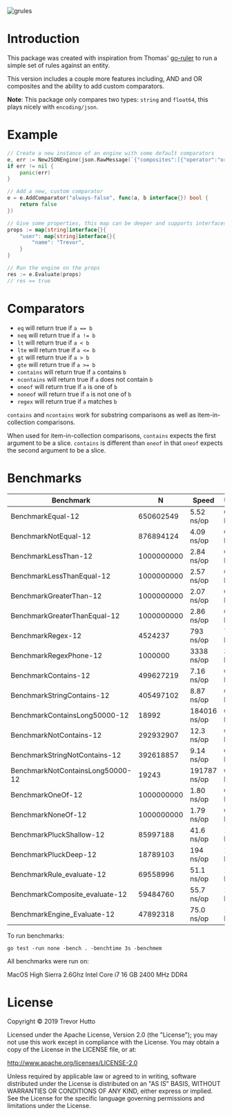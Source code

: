 <img src="https://socialify.git.ci/huttotw/grules/image?description=1&font=Raleway&language=1&owner=1&pattern=Overlapping%20Hexagons&stargazers=1&theme=Dark" alt="grules" />

# Introduction

This package was created with inspiration from Thomas' [go-ruler](https://github.com/hopkinsth/go-ruler) to run a simple set of rules against an entity.

This version includes a couple more features including, AND and OR composites and the ability to add custom comparators.

**Note**: This package only compares two types: `string` and `float64`, this plays nicely with `encoding/json`.

# Example

```go
// Create a new instance of an engine with some default comparators
e, err := NewJSONEngine(json.RawMessage(`{"composites":[{"operator":"or","rules":[{"comparator":"always-false","path":"user.name","value":"Trevor"},{"comparator":"eq","path":"user.name","value":"Trevor"}]}]}`))
if err != nil {
    panic(err)
}

// Add a new, custom comparator
e = e.AddComparator("always-false", func(a, b interface{}) bool {
    return false
})

// Give some properties, this map can be deeper and supports interfaces
props := map[string]interface{}{
    "user": map[string]interface{}{
        "name": "Trevor",
    }
}

// Run the engine on the props
res := e.Evaluate(props)
// res == true
```

# Comparators

- `eq` will return true if `a == b`
- `neq` will return true if `a != b`
- `lt` will return true if `a < b`
- `lte` will return true if `a <= b`
- `gt` will return true if `a > b`
- `gte` will return true if `a >= b`
- `contains` will return true if `a` contains `b`
- `ncontains` will return true if `a` does not contain `b`
- `oneof` will return true if `a` is one of `b`
- `noneof` will return true if `a` is not one of `b`
- `regex` will return true if `a` matches `b`

`contains` and `ncontains` work for substring comparisons as well as item-in-collection comparisons.

When used for item-in-collection comparisons, `contains` expects the first argument to be a slice. `contains` is different than `oneof` in that `oneof` expects the second argument to be a slice.

# Benchmarks

| Benchmark                        | N          | Speed        | Used      | Allocs       |
| -------------------------------- | ---------- | ------------ | --------- | ------------ |
| BenchmarkEqual-12                | 650602549  | 5.52 ns/op   | 0 B/op    | 0 allocs/op  |
| BenchmarkNotEqual-12             | 876894124  | 4.09 ns/op   | 0 B/op    | 0 allocs/op  |
| BenchmarkLessThan-12             | 1000000000 | 2.84 ns/op   | 0 B/op    | 0 allocs/op  |
| BenchmarkLessThanEqual-12        | 1000000000 | 2.57 ns/op   | 0 B/op    | 0 allocs/op  |
| BenchmarkGreaterThan-12          | 1000000000 | 2.07 ns/op   | 0 B/op    | 0 allocs/op  |
| BenchmarkGreaterThanEqual-12     | 1000000000 | 2.86 ns/op   | 0 B/op    | 0 allocs/op  |
| BenchmarkRegex-12                | 4524237    | 793 ns/op    | 753 B/op  | 11 allocs/op |
| BenchmarkRegexPhone-12           | 1000000    | 3338 ns/op   | 3199 B/op | 30 allocs/op |
| BenchmarkContains-12             | 499627219  | 7.16 ns/op   | 0 B/op    | 0 allocs/op  |
| BenchmarkStringContains-12       | 405497102  | 8.87 ns/op   | 0 B/op    | 0 allocs/op  |
| BenchmarkContainsLong50000-12    | 18992      | 184016 ns/op | 0 B/op    | 0 allocs/op  |
| BenchmarkNotContains-12          | 292932907  | 12.3 ns/op   | 0 B/op    | 0 allocs/op  |
| BenchmarkStringNotContains-12    | 392618857  | 9.14 ns/op   | 0 B/op    | 0 allocs/op  |
| BenchmarkNotContainsLong50000-12 | 19243      | 191787 ns/op | 0 B/op    | 0 allocs/op  |
| BenchmarkOneOf-12                | 1000000000 | 1.80 ns/op   | 0 B/op    | 0 allocs/op  |
| BenchmarkNoneOf-12               | 1000000000 | 1.79 ns/op   | 0 B/op    | 0 allocs/op  |
| BenchmarkPluckShallow-12         | 85997188   | 41.6 ns/op   | 16 B/op   | 1 allocs/op  |
| BenchmarkPluckDeep-12            | 18789103   | 194 ns/op    | 112 B/op  | 1 allocs/op  |
| BenchmarkRule_evaluate-12        | 69558996   | 51.1 ns/op   | 16 B/op   | 1 allocs/op  |
| BenchmarkComposite_evaluate-12   | 59484760   | 55.7 ns/op   | 16 B/op   | 1 allocs/op  |
| BenchmarkEngine_Evaluate-12      | 47892318   | 75.0 ns/op   | 16 B/op   | 1 allocs/op  |

To run benchmarks:

```
go test -run none -bench . -benchtime 3s -benchmem
```

All benchmarks were run on:

MacOS High Sierra 2.6Ghz Intel Core i7 16 GB 2400 MHz DDR4

# License

Copyright &copy; 2019 Trevor Hutto

Licensed under the Apache License, Version 2.0 (the "License"); you may not use this work except in compliance with the License. You may obtain a copy of the License in the LICENSE file, or at:

http://www.apache.org/licenses/LICENSE-2.0

Unless required by applicable law or agreed to in writing, software distributed under the License is distributed on an "AS IS" BASIS, WITHOUT WARRANTIES OR CONDITIONS OF ANY KIND, either express or implied. See the License for the specific language governing permissions and limitations under the License.
